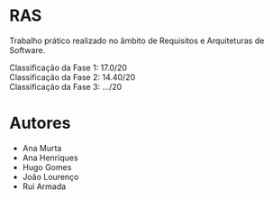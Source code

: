 # RAS

Trabalho prático realizado no âmbito de Requisitos e Arquiteturas de Software.

Classificação da Fase 1: 17.0/20 \
Classificação da Fase 2: 14.40/20 \
Classificação da Fase 3: .../20

# Autores

- Ana Murta
- Ana Henriques
- Hugo Gomes
- João Lourenço
- Rui Armada
